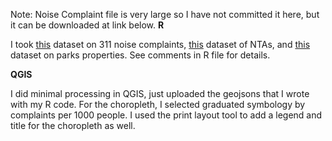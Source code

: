 Note: Noise Complaint file is very large so I have not committed it here, but it can be downloaded at link below.
**R**

I took [this](https://data.cityofnewyork.us/Social-Services/311-Noise-Complaints/p5f6-bkga/about_data) dataset on 311 noise complaints, [this](https://data.cityofnewyork.us/City-Government/NTA-map/d3qk-pfyz) dataset of NTAs, and [this](https://data.cityofnewyork.us/Recreation/Parks-Properties/enfh-gkve/about_data) dataset on parks properties. See comments in R file for details. 

**QGIS**

I did minimal processing in QGIS, just uploaded the geojsons that I wrote with my R code. For the choropleth, I selected graduated symbology by complaints per 1000 people. I used the print layout tool to add a legend and title for the choropleth as well. 

